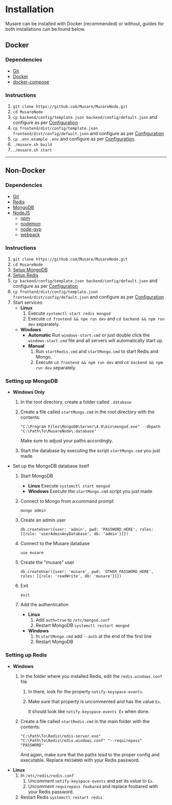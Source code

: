 # Installation
Musare can be installed with Docker (recommended) or without, guides for both installations can be found below.

## Docker

### Dependencies
- [Git](https://github.com/git-guides/install-git)
- [Docker](https://docs.docker.com/get-docker/)
- [docker-compose](https://docs.docker.com/compose/install/)

### Instructions
1. `git clone https://github.com/Musare/MusareNode.git`
2. `cd MusareNode`
3. `cp backend/config/template.json backend/config/default.json` and configure as per [Configuration](./Configuration.md#Backend)
4. `cp frontend/dist/config/template.json frontend/dist/config/default.json` and configure as per [Configuration](./Configuration.md#Frontend)
5. `cp .env.example .env` and configure as per [Configuration](./Configuration.md#Docker-Environment).
6. `./musare.sh build`
7. `./musare.sh start`

---

## Non-Docker

### Dependencies
- [Git](https://github.com/git-guides/install-git)
- [Redis](http://redis.io/download)
- [MongoDB](https://www.mongodb.com/try/download/community)
- [NodeJS](https://nodejs.org/en/download/)
    - [npm](https://docs.npmjs.com/downloading-and-installing-node-js-and-npm)
    - [nodemon](https://github.com/remy/nodemon#installation)
    - [node-gyp](https://github.com/nodejs/node-gyp#installation)
    - [webpack](https://webpack.js.org/guides/installation/#global-installation)

### Instructions
1. `git clone https://github.com/Musare/MusareNode.git`
2. `cd MusareNode`
3. [Setup MongoDB](#Setting-up-MongoDB)
4. [Setup Redis](#Setting-up-Redis)
5. `cp backend/config/template.json backend/config/default.json` and configure as per [Configuration](./Configuration.md#Backend)
6. `cp frontend/dist/config/template.json frontend/dist/config/default.json` and configure as per [Configuration](./Configuration.md#Frontend)
7. Start services
    - **Linux**
        1. Execute `systemctl start redis mongod`
        2. Execute `cd frontend && npm run dev` and `cd backend && npm run dev` separately.
    - **Windows**
        - **Automatic** Run `windows-start.cmd` or just double click the `windows-start.cmd` file and all servers will automatically start up.
        - **Manual**
            1. Run `startRedis.cmd` and `startMongo.cmd` to start Redis and Mongo.
            2. Execute `cd frontend && npm run dev` and `cd backend && npm run dev` separately.

### Setting up MongoDB
- **Windows Only**
    1. In the root directory, create a folder called `.database`
    2. Create a file called `startMongo.cmd` in the root directory with the contents:

        `"C:\Program Files\MongoDB\Server\4.0\bin\mongod.exe" --dbpath "C:\Path\To\MusareNode\.database"`

        Make sure to adjust your paths accordingly.
    3. Start the database by executing the script `startMongo.cmd` you just made
- Set up the MongoDB database itself
    1. Start MongoDB
        - **Linux** Execute `systemctl start mongod`
        - **Windows** Execute the `startMongo.cmd` script you just made
    2. Connect to Mongo from a command prompt

        `mongo admin`
    3. Create an admin user

        `db.createUser({user: 'admin', pwd: 'PASSWORD_HERE', roles: [{role: 'userAdminAnyDatabase', db: 'admin'}]})`
    4. Connect to the Musare database

        `use musare`
    5. Create the "musare" user

        `db.createUser({user: 'musare', pwd: 'OTHER_PASSWORD_HERE', roles: [{role: 'readWrite', db: 'musare'}]})`
    6. Exit

        `exit`
    7. Add the authentication
        - **Linux**
            1. Add `auth=true` to `/etc/mongod.conf`
            2. Restart MongoDB `systemctl restart mongod`
        - **Windows**
            1. In `startMongo.cmd` add `--auth` at the end of the first line
            2. Restart MongoDB

### Setting up Redis
- **Windows**
    1. In the folder where you installed Redis, edit the `redis.windows.conf` file
        1. In there, look for the property `notify-keyspace-events`.
        2. Make sure that property is uncommented and has the value `Ex`.
            
            It should look like `notify-keyspace-events Ex` when done.
    2. Create a file called `startRedis.cmd` in the main folder with the contents:

        `"C:\Path\To\Redis\redis-server.exe" "C:\Path\To\Redis\redis.windows.conf" "--requirepass" "PASSWORD"`

        And again, make sure that the paths lead to the proper config and executable. Replace `PASSWORD` with your Redis password.
- **Linux**
    1. In `/etc/redis/redis.conf`
        1. Uncomment `notify-keyspace-events` and set its value to `Ex`.
        2. Uncomment `requirepass foobared` and replace foobared with your Redis password.
    2. Restart Redis `systemctl restart redis`

